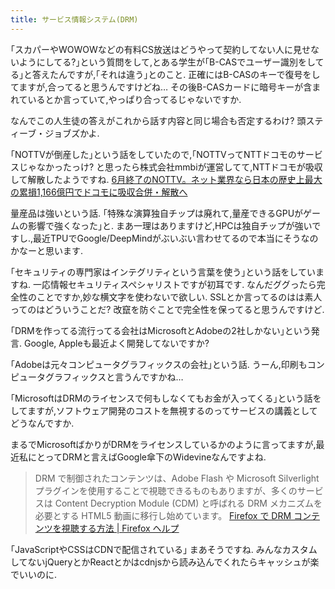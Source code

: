 ```yaml
---
title: サービス情報システム(DRM)
---
```


｢スカパーやWOWOWなどの有料CS放送はどうやって契約してない人に見せないようにしてる?｣という質問をして,とある学生が｢B-CASでユーザー識別をしてる｣と答えたんですが,｢それは違う｣とのこと.
正確にはB-CASのキーで復号をしてますが,合ってると思うんですけどね…
その後B-CASカードに暗号キーが含まれているとか言っていて,やっぱり合ってるじゃないですか.

なんでこの人生徒の答えがこれから話す内容と同じ場合も否定するわけ?
頭スティーブ・ジョブズかよ.

｢NOTTVが倒産した｣という話をしていたので,｢NOTTVってNTTドコモのサービスじゃなかったっけ?
と思ったら株式会社mmbiが運営してて,NTTドコモが吸収して解散したようですね.
[6月終了のNOTTV。ネット業界なら日本の歴史上最大の累損1,166億円でドコモに吸収合併・解散へ](http://it-rush.com/nottv-mmbi)

量産品は強いという話.
｢特殊な演算独自チップは廃れて,量産できるGPUがゲームの影響で強くなった｣と.
まあ一理はありますけど,HPCは独自チップが強いですし.,最近TPUでGoogle/DeepMindがぶいぶい言わせてるので本当にそうなのかなーと思います.

｢セキュリティの専門家はインテグリティという言葉を使う｣という話をしていますね.
一応情報セキュリティスペシャリストですが初耳です.
なんだググったら完全性のことですか,妙な横文字を使わないで欲しい.
SSLとか言ってるのはは素人ってのはどういうことだ?
改竄を防ぐことで完全性を保ってると思うんですけど.

｢DRMを作ってる流行ってる会社はMicrosoftとAdobeの2社しかない｣という発言.
Google, Appleも最近よく開発してないですか?

｢Adobeは元々コンピュータグラフィックスの会社｣という話.
うーん,印刷もコンピュータグラフィックスと言うんですかね…

｢MicrosoftはDRMのライセンスで何もしなくてもお金が入ってくる｣という話をしてますが,ソフトウェア開発のコストを無視するのってサービスの講義としてどうなんですか.

まるでMicrosoftばかりがDRMをライセンスしているかのように言ってますが,最近私にとってDRMと言えばGoogle傘下のWidevineなんですよね.

> DRM で制御されたコンテンツは、Adobe Flash や Microsoft Silverlight プラグインを使用することで視聴できるものもありますが、多くのサービスは Content Decryption Module (CDM) と呼ばれる DRM メカニズムを必要とする HTML5 動画に移行し始めています。
> [Firefox で DRM コンテンツを視聴する方法 | Firefox ヘルプ](https://support.mozilla.org/ja/kb/enable-drm)

｢JavaScriptやCSSはCDNで配信されている｣
まあそうですね.
みんなカスタムしてないjQueryとかReactとかはcdnjsから読み込んでくれたらキャッシュが楽でいいのに.
